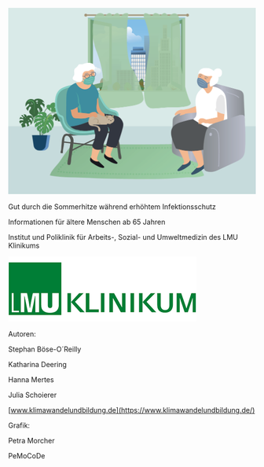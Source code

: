 ![](../report/6062433b-c868-4828-80b6-c6deb54e9112.png)

Gut durch die Sommerhitze während erhöhtem Infektionsschutz

Informationen für ältere Menschen ab 65 Jahren

Institut und Poliklinik für Arbeits-, Sozial- und Umweltmedizin des LMU
Klinikums

![](../report/21c1ceee-07c1-4c9f-a59a-47bfa1c2e9a4.png)

Autoren:

Stephan Böse-O´Reilly

Katharina Deering

Hanna Mertes

Julia Schoierer

[www.klimawandelundbildung.de](https://www.klimawandelundbildung.de/)

Grafik:

Petra Morcher

PeMoCoDe
